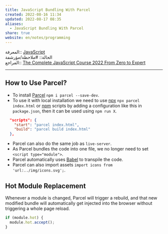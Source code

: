 ```yaml
---  
title: JavaScript Bundling With Parcel  
created: 2022-08-16 11:34  
updated: 2022-08-17 08:35  
aliases:  
  - JavaScript Bundling With Parcel  
share: true  
website: en/notes/programming  
---  
```

  
المعرفة:: [JavaScript](JavaScript)  
الحالة:: #ملاحظة/مؤرشفة  
المراجع:: [The Complete JavaScript Course 2022 From Zero to Expert](The%20Complete%20JavaScript%20Course%202022%20From%20Zero%20to%20Expert)  
  
---  
  
## How to Use Parcel?  
  
- To install [Parcel](https://github.com/parcel-bundler/parcel) `npm i parcel --save-dev`.  
- To use it with local installation we need to use [npx](https://docs.npmjs.com/cli/v8/commands/npx) `npx parcel index.html` or [npm](JavaScript%20NPM) scripts by adding a configuration like this in `package.json`, then it can be used using `npm run X`.  
  
```json  
  "scripts": {  
    "start": "parcel index.html",  
    "build": "parcel build index.html"  
  },  
```  
  
- Parcel can also do the same job as `live-server`.  
- As Parcel bundles the code into one file, we no longer need to set `<script type="module">`.  
- Parcel automatically uses [Babel](https://github.com/babel/babel) to transpile the code.  
- Parcel can also import assets `import icons from 'url:../img/icons.svg';`.  
  
## Hot Module Replacement  
  
Whenever a module is changed, Parcel will trigger a rebuild, and that new modified bundle will  automatically get injected into the browser without triggering a whole page reload.  
  
```js  
if (module.hot) {  
  module.hot.accept();  
}  
```  
